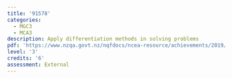 ```yaml
---
title: '91578'
categories:
  - MGC3
  - MCA3
description: Apply differentiation methods in solving problems
pdf: 'https://www.nzqa.govt.nz/nqfdocs/ncea-resource/achievements/2019/as91578.pdf'
level: '3'
credits: '6'
assessment: External
---
```


